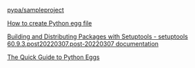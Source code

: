 [pypa/sampleproject](https://github.com/pypa/sampleproject)

[How to create Python egg file](https://stackoverflow.com/questions/2026395/how-to-create-python-egg-file)

[Building and Distributing Packages with Setuptools - setuptools 60.9.3.post20220307.post-20220307 documentation](https://setuptools.pypa.io/en/latest/setuptools.html#develop-deploy-the-project-source-in-development-mode)

[The Quick Guide to Python Eggs](http://peak.telecommunity.com/DevCenter/PythonEggs)